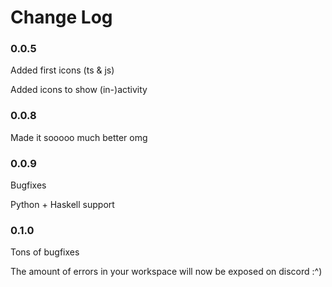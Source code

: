 # Change Log

### 0.0.5

Added first icons (ts & js)

Added icons to show (in-)activity

### 0.0.8

Made it sooooo much better omg

### 0.0.9

Bugfixes

Python + Haskell support

### 0.1.0

Tons of bugfixes

The amount of errors in your workspace will now be exposed on discord :^)